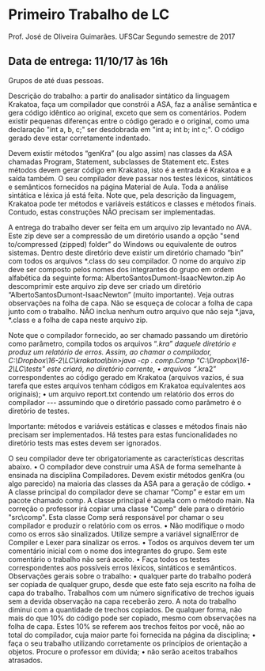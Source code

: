 # Primeiro Trabalho de LC

Prof. José de Oliveira Guimarães.
UFSCar
Segundo semestre de 2017

## Data de entrega: 11/10/17 às 16h

Grupos de até duas pessoas.

Descrição do trabalho: a partir do analisador sintático da linguagem Krakatoa, faça um compilador que constrói a ASA, faz a análise semântica e gera código idêntico ao original, exceto que sem os comentários. Podem existir pequenas diferenças entre o código gerado e o original, como uma declaração "int a, b, c;" ser desdobrada em "int a; int b; int c;". O código gerado deve estar corretamente indentado.

Devem existir métodos “genKra” (ou algo assim) nas classes da ASA chamadas Program, Statement, subclasses de Statement etc. Estes métodos devem gerar código em Krakatoa, isto é a entrada é Krakatoa e a saída também. O seu compilador deve passar nos testes léxicos, sintáticos e semânticos fornecidos na página Material de Aula. Toda a análise sintática e léxica já está feita. Note que, pela descrição da linguagem, Krakatoa pode ter métodos e variáveis estáticos e classes e métodos finais. Contudo, estas construções NÃO precisam ser implementadas.

A entrega do trabalho dever ser feita em um arquivo zip levantado no AVA. Este zip deve ser a compressão de um diretório usando a opção "send to/compressed (zipped) folder" do Windows ou equivalente de outros sistemas. Dentro deste diretório deve existir um diretório chamado “bin” com todos os arquivos *.class do seu compilador. O nome do arquivo zip deve ser composto pelos nomes dos integrantes do grupo em ordem alfabética da seguinte forma: 
AlbertoSantosDumont-IsaacNewton.zip
Ao descomprimir este arquivo zip deve ser criado um diretório “AlbertoSantosDumont-IsaacNewton” (muito importante). Veja outras observações na folha de capa. Não se esqueça de colocar a folha de capa junto com o trabalho. NÃO inclua nenhum outro arquivo que não seja *.java, *.class e a folha de capa neste arquivo zip.

Note que o compilador fornecido, ao ser chamado passando um diretório como parâmetro, compila todos os arquivos “*.kra” daquele diretório e produz um relatório de erros. Assim, ao chamar o compilador,
C:\Dropbox\16-2\LC\krakatoa\bin>java -cp . comp.Comp "C:\Dropbox\16-2\LC\tests"
este criará, no diretório corrente, 
• arquivos “*.kra2” correspondentes ao código gerado em Krakatoa (arquivos vazios, é sua tarefa que estes arquivos tenham códigos em Krakatoa equivalentes aos originais);
• um arquivo report.txt contendo um relatório dos erros do compilador --- assumindo que o diretório passado como parâmetro é o diretório de testes.

Importante: métodos e variáveis estáticas e classes e métodos finais não precisam ser implementados. Há testes para estas funcionalidades no diretório tests mas estes devem ser ignorados.

O seu compilador deve ter obrigatoriamente as características descritas abaixo.
• O compilador deve construir uma ASA de forma semelhante à ensinada na disciplina Compiladores. Devem existir métodos genKra (ou algo parecido) na maioria das classes da ASA para a geração de código. 
• A classe principal do compilador deve se chamar “Comp” e estar em um pacote chamado comp. A classe principal é aquela com o método main. Na correção o professor irá copiar uma classe "Comp" dele para o diretório "src\comp". Esta classe Comp será responsável por chamar o seu compilador e produzir o relatório com os erros. 
• Não modifique o modo como os erros são sinalizados. Utilize sempre a variável signalError de Compiler e Lexer para sinalizar os erros.
• Todos os arquivos devem ter um comentário inicial com o nome dos integrantes do grupo. Sem este comentário o trabalho não será aceito.
• Faça todos os testes correspondentes aos possíveis erros léxicos, sintáticos e semânticos.
Observações gerais sobre o trabalho:
• qualquer parte do trabalho poderá ser copiada de qualquer grupo, desde que este fato seja escrito na folha de capa do trabalho. Trabalhos com um número significativo de trechos iguais sem a devida observação na capa receberão zero. A nota do trabalho diminui com a quantidade de trechos copiados. De qualquer forma, não mais do que 10% do código pode ser copiado, mesmo com observações na folha de capa. Estes 10% se referem aos trechos feitos por você, não ao total do compilador, cuja maior parte foi fornecida na página da disciplina; 
• faça o seu trabalho utilizando corretamente os princípios de orientação a objetos. Procure o professor em dúvida; 
• não serão aceitos trabalhos atrasados.
